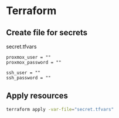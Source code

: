 # Terraform

## Create file for secrets
secret.tfvars
``` properties
proxmox_user = ""
proxmox_password = ""

ssh_user = ""
ssh_password = ""
```

## Apply resources
``` bash
terraform apply -var-file="secret.tfvars"
```
